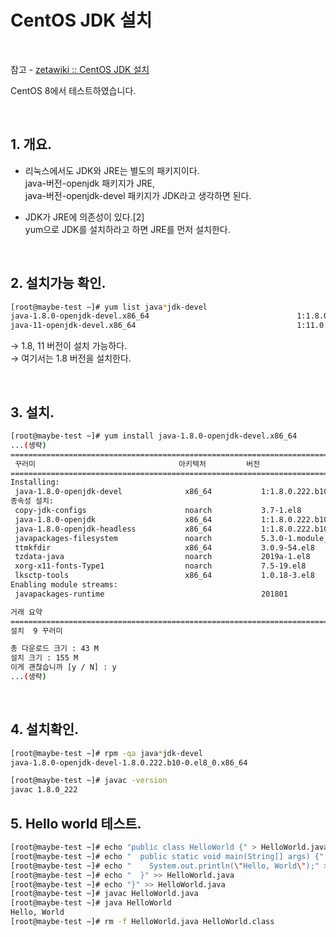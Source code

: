# CentOS JDK 설치

<br/>

참고 - [zetawiki :: CentOS JDK 설치](https://zetawiki.com/wiki/CentOS_JDK_%EC%84%A4%EC%B9%98)

CentOS 8에서 테스트하였습니다.

<br/>

## 1. 개요.

- 리눅스에서도 JDK와 JRE는 별도의 패키지이다.<br/>
java-버전-openjdk 패키지가 JRE,<br/>
java-버전-openjdk-devel 패키지가 JDK라고 생각하면 된다.

- JDK가 JRE에 의존성이 있다.[2]<br/>
yum으로 JDK를 설치하라고 하면 JRE를 먼저 설치한다.

<br/>

## 2. 설치가능 확인.

```bash
[root@maybe-test ~]# yum list java*jdk-devel
java-1.8.0-openjdk-devel.x86_64                                 1:1.8.0.222.b10-0.el8_0                                 AppStream
java-11-openjdk-devel.x86_64                                    1:11.0.4.11-0.el8_0                                     AppStream
```

→ 1.8, 11 버전이 설치 가능하다. <br/>
→ 여기서는 1.8 버전을 설치한다.

<br/>

## 3. 설치.

```bash
[root@maybe-test ~]# yum install java-1.8.0-openjdk-devel.x86_64
...(생략)
=================================================================================================================================
 꾸러미                                아키텍처         버전                                           리포지토리           크기
=================================================================================================================================
Installing:
 java-1.8.0-openjdk-devel              x86_64           1:1.8.0.222.b10-0.el8_0                        AppStream           9.7 M
종속성 설치:
 copy-jdk-configs                      noarch           3.7-1.el8                                      AppStream            27 k
 java-1.8.0-openjdk                    x86_64           1:1.8.0.222.b10-0.el8_0                        AppStream           297 k
 java-1.8.0-openjdk-headless           x86_64           1:1.8.0.222.b10-0.el8_0                        AppStream            32 M
 javapackages-filesystem               noarch           5.3.0-1.module_el8.0.0+11+5b8c10bd             AppStream            30 k
 ttmkfdir                              x86_64           3.0.9-54.el8                                   AppStream            62 k
 tzdata-java                           noarch           2019a-1.el8                                    AppStream           188 k
 xorg-x11-fonts-Type1                  noarch           7.5-19.el8                                     AppStream           522 k
 lksctp-tools                          x86_64           1.0.18-3.el8                                   BaseOS              100 k
Enabling module streams:
 javapackages-runtime                                   201801

거래 요약
=================================================================================================================================
설치  9 꾸러미

총 다운로드 크기 : 43 M
설치 크기 : 155 M
이게 괜찮습니까 [y / N] : y
...(생략)
```

<br/>

## 4. 설치확인.

```bash
[root@maybe-test ~]# rpm -qa java*jdk-devel
java-1.8.0-openjdk-devel-1.8.0.222.b10-0.el8_0.x86_64
```

```sh
[root@maybe-test ~]# javac -version
javac 1.8.0_222
```

## 5. Hello world 테스트.

```bash
[root@maybe-test ~]# echo "public class HelloWorld {" > HelloWorld.java
[root@maybe-test ~]# echo "  public static void main(String[] args) {" >> HelloWorld.java
[root@maybe-test ~]# echo "    System.out.println(\"Hello, World\");" >> HelloWorld.java
[root@maybe-test ~]# echo "  }" >> HelloWorld.java
[root@maybe-test ~]# echo "}" >> HelloWorld.java
[root@maybe-test ~]# javac HelloWorld.java
[root@maybe-test ~]# java HelloWorld
Hello, World
[root@maybe-test ~]# rm -f HelloWorld.java HelloWorld.class
```
